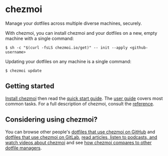 # chezmoi

Manage your dotfiles across multiple diverse machines, securely.

With chezmoi, you can install chezmoi and your dotfiles on a new, empty machine
with a single command:

```console
$ sh -c "$(curl -fsLS chezmoi.io/get)" -- init --apply <github-username>
```

Updating your dotfiles on any machine is a single command:

```console
$ chezmoi update
```
## Getting started

[Install chezmoi](/install/) then read the [quick start guide](/quick-start/).
The [user guide](/user-guide/) covers most common tasks. For a full description
of chezmoi, consult the [reference](/reference/).

## Considering using chezmoi?

You can browse other people's [dotfiles that use chezmoi on
GitHub](https://github.com/topics/chezmoi?o=desc&s=updated) and [dotfiles that
use chezmoi on GitLab](https://gitlab.com/explore/projects?topic=chezmoi),
[read articles, listen to podcasts, and watch videos about
chezmoi](/links/articles-podcasts-and-videos/) and see [how chezmoi compares to
other dotfile managers](/comparison-table/).
